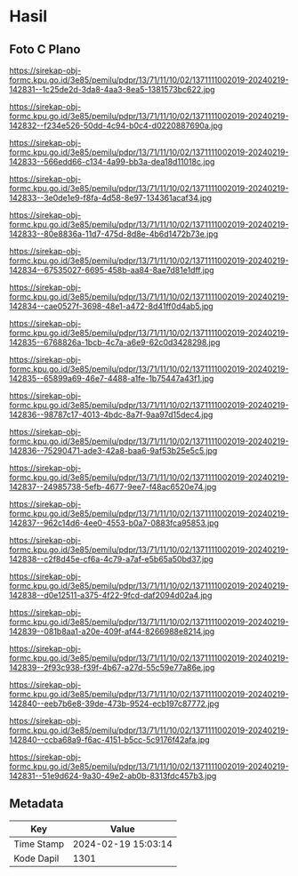 # Hasil

## Foto C Plano

https://sirekap-obj-formc.kpu.go.id/3e85/pemilu/pdpr/13/71/11/10/02/1371111002019-20240219-142831--1c25de2d-3da8-4aa3-8ea5-1381573bc622.jpg

https://sirekap-obj-formc.kpu.go.id/3e85/pemilu/pdpr/13/71/11/10/02/1371111002019-20240219-142832--f234e526-50dd-4c94-b0c4-d0220887690a.jpg

https://sirekap-obj-formc.kpu.go.id/3e85/pemilu/pdpr/13/71/11/10/02/1371111002019-20240219-142833--566edd66-c134-4a99-bb3a-dea18d11018c.jpg

https://sirekap-obj-formc.kpu.go.id/3e85/pemilu/pdpr/13/71/11/10/02/1371111002019-20240219-142833--3e0de1e9-f8fa-4d58-8e97-134361acaf34.jpg

https://sirekap-obj-formc.kpu.go.id/3e85/pemilu/pdpr/13/71/11/10/02/1371111002019-20240219-142833--80e8836a-11d7-475d-8d8e-4b6d1472b73e.jpg

https://sirekap-obj-formc.kpu.go.id/3e85/pemilu/pdpr/13/71/11/10/02/1371111002019-20240219-142834--67535027-6695-458b-aa84-8ae7d81e1dff.jpg

https://sirekap-obj-formc.kpu.go.id/3e85/pemilu/pdpr/13/71/11/10/02/1371111002019-20240219-142834--cae0527f-3698-48e1-a472-8d41ff0d4ab5.jpg

https://sirekap-obj-formc.kpu.go.id/3e85/pemilu/pdpr/13/71/11/10/02/1371111002019-20240219-142835--6768826a-1bcb-4c7a-a6e9-62c0d3428298.jpg

https://sirekap-obj-formc.kpu.go.id/3e85/pemilu/pdpr/13/71/11/10/02/1371111002019-20240219-142835--65899a69-46e7-4488-a1fe-1b75447a43f1.jpg

https://sirekap-obj-formc.kpu.go.id/3e85/pemilu/pdpr/13/71/11/10/02/1371111002019-20240219-142836--98787c17-4013-4bdc-8a7f-9aa97d15dec4.jpg

https://sirekap-obj-formc.kpu.go.id/3e85/pemilu/pdpr/13/71/11/10/02/1371111002019-20240219-142836--75290471-ade3-42a8-baa6-9af53b25e5c5.jpg

https://sirekap-obj-formc.kpu.go.id/3e85/pemilu/pdpr/13/71/11/10/02/1371111002019-20240219-142837--24985738-5efb-4677-9ee7-f48ac6520e74.jpg

https://sirekap-obj-formc.kpu.go.id/3e85/pemilu/pdpr/13/71/11/10/02/1371111002019-20240219-142837--962c14d6-4ee0-4553-b0a7-0883fca95853.jpg

https://sirekap-obj-formc.kpu.go.id/3e85/pemilu/pdpr/13/71/11/10/02/1371111002019-20240219-142838--c2f8d45e-cf6a-4c79-a7af-e5b65a50bd37.jpg

https://sirekap-obj-formc.kpu.go.id/3e85/pemilu/pdpr/13/71/11/10/02/1371111002019-20240219-142838--d0e12511-a375-4f22-9fcd-daf2094d02a4.jpg

https://sirekap-obj-formc.kpu.go.id/3e85/pemilu/pdpr/13/71/11/10/02/1371111002019-20240219-142839--081b8aa1-a20e-409f-af44-8266988e8214.jpg

https://sirekap-obj-formc.kpu.go.id/3e85/pemilu/pdpr/13/71/11/10/02/1371111002019-20240219-142839--2f93c938-f39f-4b67-a27d-55c59e77a86e.jpg

https://sirekap-obj-formc.kpu.go.id/3e85/pemilu/pdpr/13/71/11/10/02/1371111002019-20240219-142840--eeb7b6e8-39de-473b-9524-ecb197c87772.jpg

https://sirekap-obj-formc.kpu.go.id/3e85/pemilu/pdpr/13/71/11/10/02/1371111002019-20240219-142840--ccba68a9-f6ac-4151-b5cc-5c9176f42afa.jpg

https://sirekap-obj-formc.kpu.go.id/3e85/pemilu/pdpr/13/71/11/10/02/1371111002019-20240219-142831--51e9d624-9a30-49e2-ab0b-8313fdc457b3.jpg


## Metadata

| Key        | Value               |
| ---------- | ------------------- |
| Time Stamp | 2024-02-19 15:03:14 |
| Kode Dapil | 1301                |



